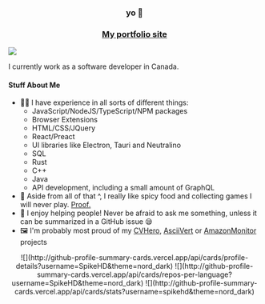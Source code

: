 <div align="center">
  <h3>yo 🐎</h3>
  <h3><a href="http://spikehd.github.io/">My portfolio site</a></h3>
</div>

<img src="https://gpvc.arturio.dev/SpikeHD" />

<p>
  I currently work as a software developer in Canada.
</p>

<h4>Stuff About Me</h4>
<ul>
  <li>👨‍💻 I have experience in all sorts of different things:
    <ul>
      <li>JavaScript/NodeJS/TypeScript/NPM packages</li>
      <li>Browser Extensions</li>
      <li>HTML/CSS/JQuery</li>
      <li>React/Preact</li>
      <li>UI libraries like Electron, Tauri and Neutralino</li>
      <li>SQL</li>
      <li>Rust</li>
      <li>C++</li>
      <li>Java</li>
      <li>API development, including a small amount of GraphQL</li>
    </ul>
  </li>
  <li>🍲 Aside from all of that ^, I really like spicy food and collecting games I will never play. <a href="https://steamdb.info/calculator/76561198106696130/?cc=ca">Proof.</a></li>
  <li>💙 I enjoy helping people! Never be afraid to ask me something, unless it can be summarized in a GitHub issue 😪</li>
  <li>🖼️ I'm probably most proud of my <a href="https://github.com/SpikeHD/CVHero">CVHero</a>, <a href="https://github.com/SpikeHD/AsciiVert">AsciiVert</a> or <a href="https://github.com/SpikeHD/AmazonMonitor">AmazonMonitor</a> projects</li>
</ul>

<div align="center">
  ![](http://github-profile-summary-cards.vercel.app/api/cards/profile-details?username=SpikeHD&theme=nord_dark) 
  ![](http://github-profile-summary-cards.vercel.app/api/cards/repos-per-language?username=SpikeHD&theme=nord_dark)
  ![](http://github-profile-summary-cards.vercel.app/api/cards/stats?username=spikehd&theme=nord_dark) 
</div>
